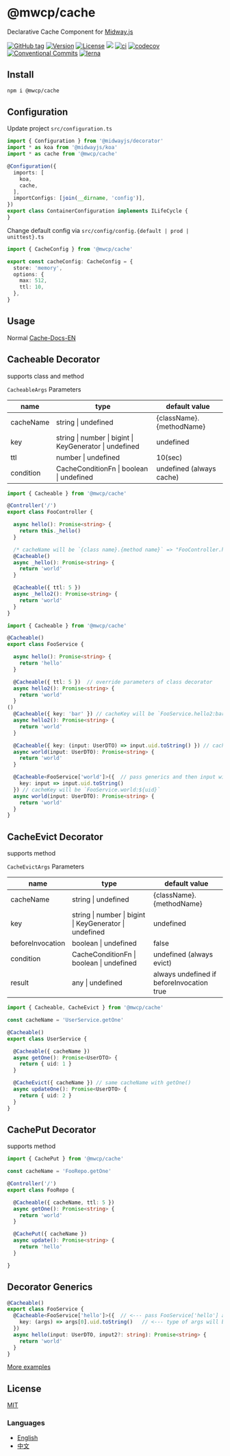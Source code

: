 # @mwcp/cache

Declarative Cache Component for [Midway.js]

[![GitHub tag](https://img.shields.io/github/tag/waitingsong/midway-components)]()
[![Version](https://img.shields.io/npm/v/@mwcp/cache.svg)](https://www.npmjs.com/package/midway-components)
[![License](https://img.shields.io/badge/license-MIT-blue.svg)](https://opensource.org/licenses/MIT)
[![](https://img.shields.io/badge/lang-TypeScript-blue.svg)]()
[![ci](https://github.com/waitingsong/midway-components/workflows/ci/badge.svg)](https://github.com/waitingsong/midway-components/actions?query=workflow%3A%22ci%22)
[![codecov](https://codecov.io/gh/waitingsong/midway-components/branch/main/graph/badge.svg?token=lbfTIGwu6t)](https://codecov.io/gh/waitingsong/midway-components)
[![Conventional Commits](https://img.shields.io/badge/Conventional%20Commits-1.0.0-yellow.svg)](https://conventionalcommits.org)
[![lerna](https://img.shields.io/badge/maintained%20with-lerna-cc00ff.svg)](https://lernajs.io/)


## Install

```sh
npm i @mwcp/cache
```

## Configuration

Update project `src/configuration.ts`
```ts
import { Configuration } from '@midwayjs/decorator'
import * as koa from '@midwayjs/koa'
import * as cache from '@mwcp/cache'

@Configuration({
  imports: [
    koa,
    cache,
  ],
  importConfigs: [join(__dirname, 'config')],
})
export class ContainerConfiguration implements ILifeCycle {
}
```

Change default config via  `src/config/config.{default | prod | unittest}.ts`
```ts
import { CacheConfig } from '@mwcp/cache'

export const cacheConfig: CacheConfig = {
  store: 'memory',
  options: {
    max: 512,
    ttl: 10,
  },
}
```

## Usage

Normal [Cache-Docs-EN]

## Cacheable Decorator

supports class and method

`CacheableArgs` Parameters

| name      | type                                                    | default value            |
| --------- | ------------------------------------------------------- | ------------------------ |
| cacheName | string \| undefined                                     | {className}.{methodName} |
| key       | string \| number \| bigint \| KeyGenerator \| undefined | undefined                |
| ttl       | number \| undefined                                     | 10(sec)                  |
| condition | CacheConditionFn \| boolean \| undefined                | undefined (always cache) |

```ts
import { Cacheable } from '@mwcp/cache'

@Controller('/')
export class FooController {

  async hello(): Promise<string> {
    return this._hello()
  }

  /* cacheName will be `{class name}.{method name}` => "FooController.hello" */
  @Cacheable()
  async _hello(): Promise<string> {
    return 'world'
  }

  @Cacheable({ ttl: 5 })
  async _hello2(): Promise<string> {
    return 'world'
  }
}
```

```ts
import { Cacheable } from '@mwcp/cache'

@Cacheable() 
export class FooService {

  async hello(): Promise<string> {
    return 'hello'
  }

  @Cacheable({ ttl: 5 })  // override parameters of class decorator
  async hello2(): Promise<string> {
    return 'world'
  }
()
  @Cacheable({ key: 'bar' }) // cacheKey will be `FooService.hello2:bar`
  async hello2(): Promise<string> {
    return 'world'
  }

  @Cacheable({ key: (input: UserDTO) => input.uid.toString() }) // cacheKey will be `FooService.world:${uid}`
  async world(input: UserDTO): Promise<string> {
    return 'world'
  }

  @Cacheable<FooService['world']>({  // pass generics and then input will get the type automatically
    key: input => input.uid.toString()
  }) // cacheKey will be `FooService.world:${uid}`
  async world(input: UserDTO): Promise<string> {
    return 'world'
  }
}
```

## CacheEvict Decorator

supports method

`CacheEvictArgs` Parameters

| name             | type                                                    | default value                             |
| ---------------- | ------------------------------------------------------- | ----------------------------------------- |
| cacheName        | string \| undefined                                     | {className}.{methodName}                  |
| key              | string \| number \| bigint \| KeyGenerator \| undefined | undefined                                 |
| beforeInvocation | boolean \| undefined                                    | false                                     |
| condition        | CacheConditionFn \| boolean \| undefined                | undefined (always evict)                  |
| result           | any \| undefined                                        | always undefined if beforeInvocation true |

```ts
import { Cacheable, CacheEvict } from '@mwcp/cache'

const cacheName = 'UserService.getOne' 

@Cacheable() 
export class UserService {

  @Cacheable({ cacheName })
  async getOne(): Promise<UserDTO> {
    return { uid: 1 }
  }

  @CacheEvict({ cacheName }) // same cacheName with getOne()
  async updateOne(): Promise<UserDTO> {
    return { uid: 2 }
  }
}
```

## CachePut Decorator

supports method

```ts
import { CachePut } from '@mwcp/cache'

const cacheName = 'FooRepo.getOne'

@Controller('/')
export class FooRepo {

  @Cacheable({ cacheName, ttl: 5 })
  async getOne(): Promise<string> {
    return 'world'
  }

  @CachePut({ cacheName })
  async update(): Promise<string> {
    return 'hello'
  }

}
```

## Decorator Generics

```ts
@Cacheable() 
export class FooService {
  @Cacheable<FooService['hello']>({  // <--- pass FooService['hello'] as method type
    key: (args) => args[0].uid.toString()   // <--- type of args will be [UserDTO, string | undefined] automatically
  }) 
  async hello(input: UserDTO, input2?: string): Promise<string> {
    return 'world'
  }
}
```



[More examples]


## License
[MIT](LICENSE)


### Languages
- [English](./README.md)
- [中文](./README.zh-CN.md)

<br>

[Midway.js]: https://midwayjs.org/
[Cache-Docs]: https://midwayjs.org/en/docs/extensions/cache
[Cache-Docs-EN]: https://midwayjs.org/en/docs/extensions/cache
[KeyGenerator]: https://github.com/waitingsong/midway-components/blob/main/packages/cache/src/lib/types.ts#L43
[More examples]: https://github.com/waitingsong/midway-components/tree/main/packages/cache/test/fixtures/base-app/src

